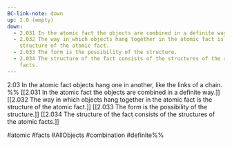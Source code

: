 ```yaml
---
BC-link-note: down
up: 2.0 (empty)
down:
  - 2.031 In the atomic fact the objects are combined in a definite way.
  - 2.032 The way in which objects hang together in the atomic fact is the
    structure of the atomic fact.
  - 2.033 The form is the possibility of the structure.
  - 2.034 The structure of the fact consists of the structures of the atomic
    facts.
---
```

2.03 In the atomic fact objects hang one in another, like the links of a chain.
%%
[[2.031 In the atomic fact the objects are combined in a definite way.]]
[[2.032 The way in which objects hang together in the atomic fact is the structure of the atomic fact.]]
[[2.033 The form is the possibility of the structure.]]
[[2.034 The structure of the fact consists of the structures of the atomic facts.]]

#atomic #facts #AllObjects #combination #definite%%